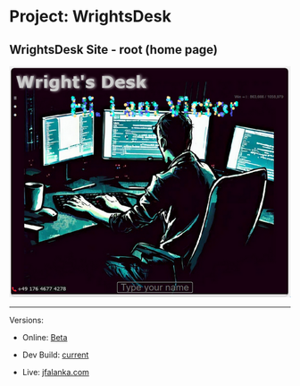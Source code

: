 # Project: WrightsDesk

## WrightsDesk Site - root (home page)

![screenshot](https://github.com/vrw-GH/assets/raw/main/repo-media/wrightsdesk/Screenshot.png)

---

Versions:

* Online: [Beta](./builds/_current/index.php)
* Dev Build: [current](./builds/_current/index.php)

* Live: [jfalanka.com](https://www.wrightsdesk.com)
